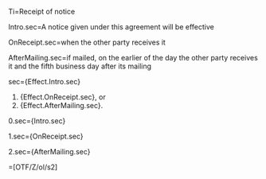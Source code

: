 Ti=Receipt of notice

Intro.sec=A notice given under this agreement will be effective

OnReceipt.sec=when the other party receives it

AfterMailing.sec=if mailed, on the earlier of the day the other party receives it and the fifth business day after its mailing

sec={Effect.Intro.sec}<ol class="secs-or"><li>{Effect.OnReceipt.sec}, or<li>{Effect.AfterMailing.sec}.</ol>

0.sec={Intro.sec}

1.sec={OnReceipt.sec}

2.sec={AfterMailing.sec}

=[OTF/Z/ol/s2]



